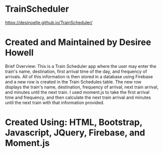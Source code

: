 # TrainScheduler
https://desinoelle.github.io/TrainScheduler/
# Created and Maintained by Desiree Howell
Brief Overview: This is a Train Scheduler app where the user may enter the train's name, destination, first arrival time of the day, and frequency of arrivals. All of this information is then stored in a database using Firebase and a new row is created in the Train Schedules table. The new row displays the train's name, destination, frequency of arrival, next train arrival, and minutes until the next train. I used moment.js to take the first arrival time and frequency, and then calculate the next train arrival and minutes until the next train with that information provided.
# Created Using: HTML, Bootstrap, Javascript, JQuery, Firebase, and Moment.js
